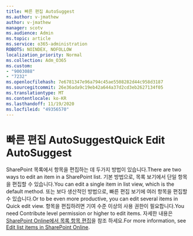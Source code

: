 ```yaml
---
title: 빠른 편집 AutoSuggest
ms.author: v-jmathew
author: v-jmathew
manager: scotv
ms.audience: Admin
ms.topic: article
ms.service: o365-administration
ROBOTS: NOINDEX, NOFOLLOW
localization_priority: Normal
ms.collection: Adm_O365
ms.custom:
- "9003088"
- "7232"
ms.openlocfilehash: 7e6781347e96a794c45ae5508282d44c958d3187
ms.sourcegitcommit: 26e36ada9c19eb42a644a37d2cd3eb2627134f05
ms.translationtype: MT
ms.contentlocale: ko-KR
ms.lasthandoff: 11/19/2020
ms.locfileid: "49356570"
---
```

# <a name="quick-edit-autosuggest"></a><span data-ttu-id="e71d3-102">빠른 편집 AutoSuggest</span><span class="sxs-lookup"><span data-stu-id="e71d3-102">Quick Edit AutoSuggest</span></span>

<span data-ttu-id="e71d3-103">SharePoint 목록에서 항목을 편집하는 데 두가지 방법이 있습니다.</span><span class="sxs-lookup"><span data-stu-id="e71d3-103">There are two ways to edit an item in a SharePoint list.</span></span> <span data-ttu-id="e71d3-104">기본 방법으로, 목록 보기에서 단일 항목을 편집할 수 있습니다.</span><span class="sxs-lookup"><span data-stu-id="e71d3-104">You can edit a single item in list view, which is the default method.</span></span> <span data-ttu-id="e71d3-105">또는 보다 생산적인 방법으로, 빠른 편집 보기에 여러 항목을 편집할 수 있습니다.</span><span class="sxs-lookup"><span data-stu-id="e71d3-105">Or to be even more productive, you can edit several items in Quick edit view.</span></span> <span data-ttu-id="e71d3-106">항목을 편집하려면 기여 수준 이상의 사용 권한이 필요합니다.</span><span class="sxs-lookup"><span data-stu-id="e71d3-106">You need Contribute level permission or higher to edit items.</span></span> <span data-ttu-id="e71d3-107">자세한 내용은 [SharePoint Online에서 목록 항목 편집](https://support.microsoft.com/office/dac1a1c3-a80b-4082-ba57-715cf613d0f7)을 참조 하세요.</span><span class="sxs-lookup"><span data-stu-id="e71d3-107">For more information, see [Edit list items in SharePoint Online](https://support.microsoft.com/office/dac1a1c3-a80b-4082-ba57-715cf613d0f7).</span></span>
